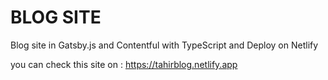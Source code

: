 # BLOG SITE
 Blog site in Gatsby.js and Contentful with TypeScript and Deploy on Netlify
 
 you can check this site on : https://tahirblog.netlify.app

